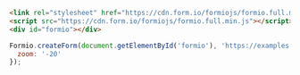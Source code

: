```html
<link rel="stylesheet" href="https://cdn.form.io/formiojs/formio.full.min.css">
<script src="https://cdn.form.io/formiojs/formio.full.min.js"></script>
<div id="formio"></div>
```

```javascript
Formio.createForm(document.getElementById('formio'), 'https://examples.form.io/w4', {
  zoom: '-20'
});
```

<div class="card card-body bg-light">
<div id="formio"></div>
<script type="text/javascript">
window.addEventListener('load', function() {
Formio.createForm(document.getElementById('formio'), 'https://examples.form.io/w4', {
  zoom: '-20'
});
});
</script>
</div>
